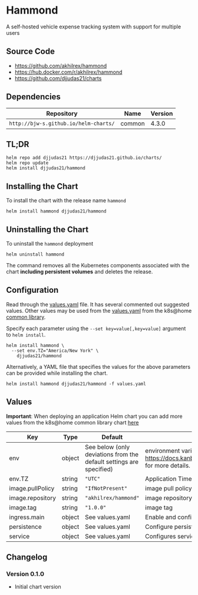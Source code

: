 # Hammond

A self-hosted vehicle expense tracking system with support for multiple users

## Source Code

* <https://github.com/akhilrex/hammond>
* <https://hub.docker.com/r/akhilrex/hammond>
* <https://github.com/djjudas21/charts>

## Dependencies

| Repository | Name | Version |
|------------|------|---------|
| `http://bjw-s.github.io/helm-charts/` | common | 4.3.0 |

## TL;DR

```console
helm repo add djjudas21 https://djjudas21.github.io/charts/
helm repo update
helm install djjudas21/hammond
```

## Installing the Chart

To install the chart with the release name `hammond`

```console
helm install hammond djjudas21/hammond
```

## Uninstalling the Chart

To uninstall the `hammond` deployment

```console
helm uninstall hammond
```

The command removes all the Kubernetes components associated with the chart **including persistent volumes** and deletes the release.

## Configuration

Read through the [values.yaml](./values.yaml) file. It has several commented out suggested values.
Other values may be used from the [values.yaml](https://github.com/bjw-s/helm-charts/blob/main/charts/library/common/values.yaml) from the k8s@home
[common library](https://github.com/bjw-s/helm-charts/tree/main/charts/library/common).

Specify each parameter using the `--set key=value[,key=value]` argument to `helm install`.

```console
helm install hammond \
  --set env.TZ="America/New York" \
    djjudas21/hammond
```

Alternatively, a YAML file that specifies the values for the above parameters can be provided while installing the chart.

```console
helm install hammond djjudas21/hammond -f values.yaml
```

## Values

**Important**: When deploying an application Helm chart you can add more values from the k8s@home common library chart [here](https://github.com/bjw-s/helm-charts/tree/main/charts/library/common)

| Key | Type | Default | Description |
|-----|------|---------|-------------|
| env | object | See below (only deviations from the default settings are specified) | environment variables. See [image docs](https://docs.kanboard.org/en/latest/admin_guide/docker.html#environment-variables) and [application docs](# https://docs.kanboard.org/en/latest/admin_guide/config_file.html) for more details. |
| env.TZ | string | `"UTC"` | Application Timezone |
| image.pullPolicy | string | `"IfNotPresent"` | image pull policy |
| image.repository | string | `"akhilrex/hammond"` | image repository |
| image.tag | string | `"1.0.0"` | image tag |
| ingress.main | object | See values.yaml | Enable and configure ingress settings for the chart under this key. |
| persistence | object | See values.yaml | Configure persistence settings for the chart under this key. |
| service | object | See values.yaml | Configures service settings for the chart. |

## Changelog

### Version 0.1.0

* Initial chart version
